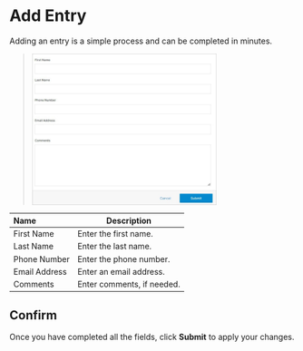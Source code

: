 # Add Entry

Adding an entry is a simple process and can be completed in minutes.

><img src="../../../../images/form-overview2.jpg" alt="form-overview2" style="width: 70%; display: block"></a>

**Name** | **Description** 
:--- | ---
First Name | Enter the first name.
Last Name | Enter the last name.
Phone Number | Enter the phone number.
Email Address | Enter an email address.
Comments |  Enter comments, if needed.

## Confirm 

Once you have completed all the fields, click **Submit** to apply your changes.